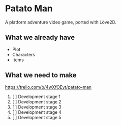 # Patato Man
A platform adventure video game, ported with Löve2D.

## What we already have
- Plot
- Characters
- Items

## What we need to make
https://trello.com/b/4wXfOEyt/patato-man
1. [ ] Development stage 1
1. [ ] Development stage 2
1. [ ] Development stage 3
1. [ ] Development stage 4
1. [ ] Development stage 5

